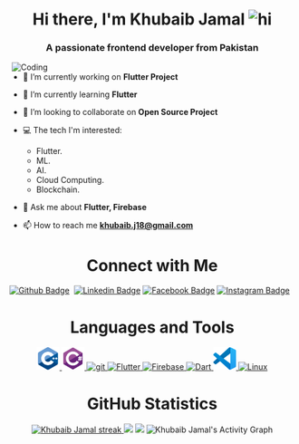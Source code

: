 <h1 align=center >Hi there, I'm Khubaib Jamal <img src="https://user-images.githubusercontent.com/1303154/88677602-1635ba80-d120-11ea-84d8-d263ba5fc3c0.gif" width="28px" height="28px" alt="hi"></h1>

<h3 align="center">A passionate frontend developer from Pakistan</h3>

<img align="right" alt="Coding" width = "500"  src="https://r7q6w9z6.rocketcdn.me/career/wp-content/uploads/2020/03/hello.gif"/>


- 🔭 I’m currently working on **Flutter Project**

- 🌱 I’m currently learning **Flutter**

- 👯 I’m looking to collaborate on **Open Source Project**

- 💻 The tech I'm interested:
    - Flutter.
    - ML.
    - AI.
    - Cloud Computing.
    - Blockchain.

- 💬 Ask me about **Flutter, Firebase**

- 📫 How to reach me **khubaib.j18@gmail.com**

<h1 align="center" >Connect with Me</h1>
<p align="center" >

[![Github Badge](https://img.shields.io/github/followers/KhubaibJamal?label=GitHub&logo=GitHub&style=for-the-badge&color=red)](https://github.com/KhubaibJamal?tab=followers)&nbsp;
[![Linkedin Badge](https://img.shields.io/badge/linkedin-%230077B5.svg?&style=for-the-badge&logo=linkedin&logoColor=white)](https://www.linkedin.com/in/khubaib-jamal/)
[![Facebook Badge](https://img.shields.io/badge/facebook-%231877F2.svg?&style=for-the-badge&logo=facebook&logoColor=white)](https://www.facebook.com/khubaib.jamal.18/)
  [![Instagram Badge](https://img.shields.io/badge/instagram-%23E4405F.svg?&style=for-the-badge&logo=instagram&logoColor=white)](https://www.instagram.com/khubaib_jamal/)
</p>

<h1 align="center"> Languages and Tools</h1>
<div align="center">
<a href="https://www.w3schools.com/cpp/" target="_blank" rel="noreferrer">
<img src="https://raw.githubusercontent.com/devicons/devicon/master/icons/cplusplus/cplusplus-original.svg" alt="cplusplus" width="40" height="40"/>
</a>
<a href="https://www.w3schools.com/cs/" target="_blank" rel="noreferrer">
<img src="https://raw.githubusercontent.com/devicons/devicon/master/icons/csharp/csharp-original.svg" alt="csharp" width="40" height="40"/>
</a>
<a href="https://git-scm.com/" target="_blank" rel="noreferrer">
<img src="https://www.vectorlogo.zone/logos/git-scm/git-scm-icon.svg" alt="git" width="40" height="40"/>
</a>
<a href="https://flutter.dev/" target="_blank" rel="noreferrer">
<img src="https://www.vectorlogo.zone/logos/flutterio/flutterio-icon.svg" alt="Flutter" width="40" height="40"/>
</a><a href="https://firebase.google.com/?gclid=CjwKCAjw7p6aBhBiEiwA83fGuuh-OAqFYblOyFz-sd14L3YKVlDJmOFx257naliCGEQ-XISwcSOlGRoCtlYQAvD_BwE&gclsrc=aw.ds" target="_blank" rel="noreferrer">
<img src="https://www.vectorlogo.zone/logos/firebase/firebase-icon.svg" alt="Firebase" width="40" height="40"/>
</a>
<a href="https://dart.dev/" target="_blank" rel="noreferrer">
<img src="https://www.vectorlogo.zone/logos/dartlang/dartlang-icon.svg" alt="Dart" width="40" height="40"/>
</a>
<a href="https://code.visualstudio.com/" target="_blank" rel="noreferrer">
<img src="https://raw.githubusercontent.com/github/explore/80688e429a7d4ef2fca1e82350fe8e3517d3494d/topics/visual-studio-code/visual-studio-code.png" alt="Visual Studio Code" width="40" height="40"/>
<a href="https://www.linux.org/" target="_blank" rel="noreferrer">
<img src="https://www.vectorlogo.zone/logos/linux/linux-icon.svg" alt="Linux" width="40" height="40"/>
</a>
</div>

<h1 align="Center">GitHub Statistics</h1>
<p align="center">
  <a href="https://github.com/KhubaibJamal/github-readme-streak-stats">
    <img title="🔥 Get streak stats for your profile at git.io/streak-stats" alt="Khubaib Jamal streak" src="https://github-readme-streak-stats.herokuapp.com/?user=KhubaibJamal&theme=dark&background=09131B&date_format=M%20j%5B%2C%20Y%5D&Bhide_border=false%22"/>
  </a>
  <img src="https://github-readme-stats.vercel.app/api?username=KhubaibJamal&theme=gruvbox&show_icons=true&hide_border=false&title_color=ff652f&icon_color=FFE400&bg_color=09131B&text_color=ffffff&border_color=0c1a25" width="420"/>
  <img src="https://github-readme-stats.vercel.app/api/top-langs/?username=KhubaibJamal&layout=compact&theme=gruvbox&show_icons=true&hide_border=false&title_color=ff652f&icon_color=FFE400&bg_color=09131B&text_color=ffffff&border_color=0c1a25" width="385" />
  <img alt="Khubaib Jamal's Activity Graph" src="https://activity-graph.herokuapp.com/graph?username=KhubaibJamal&theme=gruvbox&show_icons=true&hide_border=false&title_color=ff652f&icon_color=FFE400&bg_color=09131B&text_color=ffffff&border_color=0c1a25"/>
</p>

